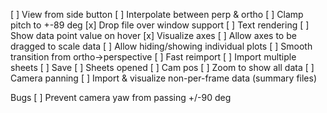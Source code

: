 
[ ] View from side button
[ ] Interpolate between perp & ortho
[ ] Clamp pitch to +-89 deg
[x] Drop file over window support
[ ] Text rendering
	[ ] Show data point value on hover
[x] Visualize axes
	[ ] Allow axes to be dragged to scale data
	[ ] Allow hiding/showing individual plots
[ ] Smooth transition from ortho->perspective
[ ] Fast reimport
[ ] Import multiple sheets
[ ] Save
	[ ] Sheets opened
	[ ] Cam pos
[ ] Zoom to show all data
[ ] Camera panning
[ ] Import & visualize non-per-frame data (summary files)

Bugs
[ ] Prevent camera yaw from passing +/-90 deg